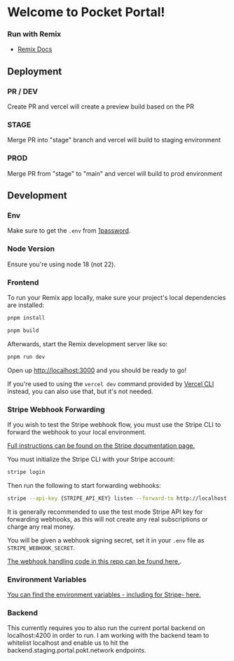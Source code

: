 # Welcome to Pocket Portal!

### Run with Remix

- [Remix Docs](https://remix.run/docs)

## Deployment

### PR / DEV

Create PR and vercel will create a preview build based on the PR

### STAGE

Merge PR into "stage" branch and vercel will build to staging environment

### PROD

Merge PR from "stage" to "main" and vercel will build to prod environment

## Development

### Env

Make sure to get the `.env` from [1password](https://start.1password.com/open/i?a=4PU7ZENUCRCRTNSQWQ7PWCV2RM&v=kudw25ob4zcynmzmv2gv4qpkuq&i=picsbxs4vwfewipk5zg3rdou2u&h=buildwithgrove.1password.com).

### Node Version

Ensure you're using node 18 (not 22).

### Frontend

To run your Remix app locally, make sure your project's local dependencies are installed:

```sh
pnpm install
```

```sh
pnpm build
```

Afterwards, start the Remix development server like so:

```sh
pnpm run dev
```

Open up [http://localhost:3000](http://localhost:3000) and you should be ready to go!

If you're used to using the `vercel dev` command provided by [Vercel CLI](https://vercel.com/cli) instead, you can also use that, but it's not needed.

### Stripe Webhook Forwarding

If you wish to test the Stripe webhook flow, you must use the Stripe CLI to forward the webhook to your local environment.

[Full instructions can be found on the Stripe documentation page.](https://docs.stripe.com/stripe-cli/overview#forward-events-to-your-local-webhook-endpoint)

You must initialize the Stripe CLI with your Stripe account:

```sh
stripe login
```

Then run the following to start forwarding webhooks:

```sh
stripe --api-key {STRIPE_API_KEY} listen --forward-to http://localhost:3000/api/stripe/webhook
```

It is generally recommended to use the test mode Stripe API key for forwarding webhooks, as this will not create any real subscriptions or charge any real money.

You will be given a webhook signing secret, set it in your `.env` file as `STRIPE_WEBHOOK_SECRET`.

[The webhook handling code in this repo can be found here.](app/routes/api.stripe.webhook/route.tsx).

### Environment Variables

[You can find the environment variables - including for Stripe- here.](https://start.1password.com/open/i?a=4PU7ZENUCRCRTNSQWQ7PWCV2RM&v=kudw25ob4zcynmzmv2gv4qpkuq&i=picsbxs4vwfewipk5zg3rdou2u&h=buildwithgrove.1password.com)

### Backend

This currently requires you to also run the current portal backend on localhost:4200 in order to run. I am working with the backend team to whitelist localhost and enable us to hit the backend.staging.portal.pokt.network endpoints.
